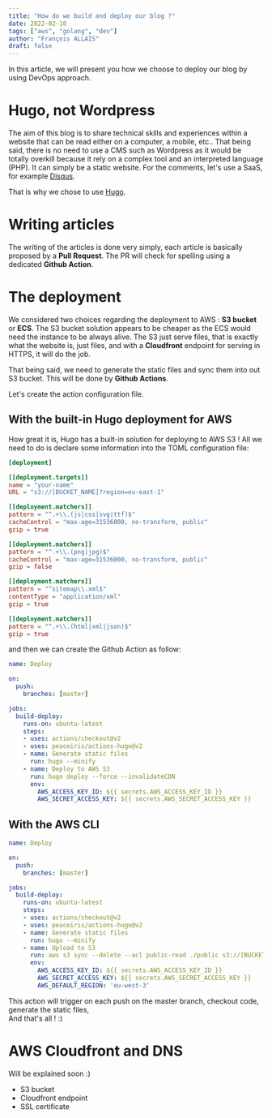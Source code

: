 ```yaml
---
title: "How do we build and deploy our blog ?"
date: 2022-02-10
tags: ["aws", "golang", "dev"]
author: "François ALLAIS"
draft: false
---
```


In this article, we will present you how we choose to deploy our blog by using DevOps approach.
<!--more-->

# Hugo, not Wordpress

The aim of this blog is to share technical skills and experiences within a website that can be read either on a computer, a mobile, etc.. That being said, there is no need to use a CMS such as Wordpress as it would be totally overkill because it rely on a complex tool and an interpreted language (PHP). It can simply be a static website. For the comments, let's use a SaaS, for example [Disqus](https://disqus.com).

That is why we chose to use [Hugo](https://gohugo.io).

# Writing articles

The writing of the articles is done very simply, each article is basically proposed by a **Pull Request**. The PR will check for spelling using a dedicated **Github Action**.

# The deployment

We considered two choices regarding the deployment to AWS : **S3 bucket** or **ECS**. The S3 bucket solution appears to be cheaper as the ECS would need the instance to be always alive. The S3 just serve files, that is exactly what the website is, just files, and with a **Cloudfront** endpoint for serving in HTTPS, it will do the job.

That being said, we need to generate the static files and sync them into out S3 bucket. This will be done by **Github Actions**.

Let's create the action configuration file.

## With the built-in Hugo deployment for AWS

How great it is, Hugo has a built-in solution for deploying to AWS S3 ! All we need to do is declare some information into the TOML configuration file:

```toml
[deployment]

[[deployment.targets]]
name = "your-name"
URL = "s3://[BUCKET_NAME]?region=eu-east-1"

[[deployment.matchers]]
pattern = "^.+\\.(js|css|svg|ttf)$"
cacheControl = "max-age=31536000, no-transform, public"
gzip = true

[[deployment.matchers]]
pattern = "^.+\\.(png|jpg)$"
cacheControl = "max-age=31536000, no-transform, public"
gzip = false

[[deployment.matchers]]
pattern = "^sitemap\\.xml$"
contentType = "application/xml"
gzip = true

[[deployment.matchers]]
pattern = "^.+\\.(html|xml|json)$"
gzip = true
```

and then we can create the Github Action as follow:

```yaml
name: Deploy

on:
  push:
    branches: [master]

jobs:
  build-deploy:
    runs-on: ubuntu-latest
    steps:
    - uses: actions/checkout@v2
    - uses: peaceiris/actions-hugo@v2
    - name: Generate static files
      run: hugo --minify
    - name: Deploy to AWS S3
      run: hugo deploy --force --invalidateCDN
      env:
        AWS_ACCESS_KEY_ID: ${{ secrets.AWS_ACCESS_KEY_ID }}
        AWS_SECRET_ACCESS_KEY: ${{ secrets.AWS_SECRET_ACCESS_KEY }}
```

## With the AWS CLI

```yaml
name: Deploy

on:
  push:
    branches: [master]

jobs:
  build-deploy:
    runs-on: ubuntu-latest
    steps:
    - uses: actions/checkout@v2
    - uses: peaceiris/actions-hugo@v2
    - name: Generate static files
      run: hugo --minify
    - name: Upload to S3
      run: aws s3 sync --delete --acl public-read ./public s3://[BUCKET_NAME]
      env:
        AWS_ACCESS_KEY_ID: ${{ secrets.AWS_ACCESS_KEY_ID }}
        AWS_SECRET_ACCESS_KEY: ${{ secrets.AWS_SECRET_ACCESS_KEY }}
        AWS_DEFAULT_REGION: 'eu-west-3'
```

This action will trigger on each push on the master branch, checkout code, generate the static files,  
And that's all ! :)

# AWS Cloudfront and DNS

Will be explained soon :)

 - S3 bucket
 - Cloudfront endpoint
 - SSL certificate